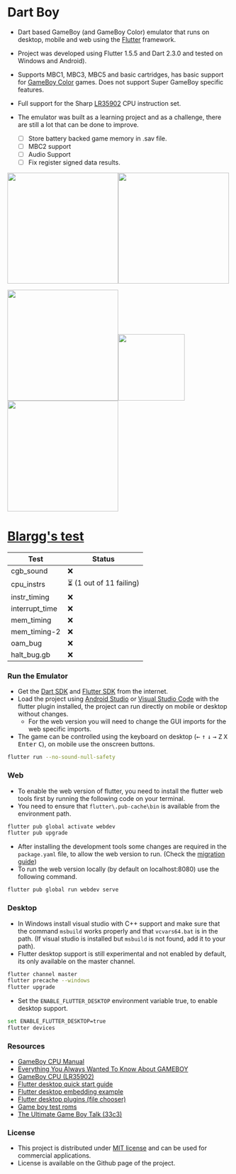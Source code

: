 # Dart Boy

- Dart based GameBoy (and GameBoy Color) emulator that runs on desktop, mobile and web using the [Flutter](https://flutter.dev/) framework.
- Project was developed using Flutter 1.5.5 and Dart 2.3.0 and tested on Windows and Android).
- Supports MBC1, MBC3, MBC5 and basic cartridges, has basic support for [GameBoy Color](https://en.wikipedia.org/wiki/Game_Boy_Color) games. Does not support Super GameBoy specific features.
- Full support for the Sharp [LR35902](https://www.pastraiser.com/cpu/gameboy/gameboy_opcodes.html) CPU instruction set.
- The emulator was built as a learning project and as a challenge, there are still a lot that can be done to improve.

  - [ ] Store battery backed game memory in .sav file.
  - [ ] MBC2 support
  - [ ] Audio Support
  - [ ] Fix register signed data results.

<img src="https://raw.githubusercontent.com/tentone/dartboy/master/readme/pokemon.png" width="250"><img src="https://raw.githubusercontent.com/tentone/dartboy/master/readme/tetris.png" width="250">

<img src="https://raw.githubusercontent.com/tentone/dartboy/master/readme/web.png" width="250"><img src="https://raw.githubusercontent.com/tentone/dartboy/master/readme/android.png" width="150"><img src="https://raw.githubusercontent.com/tentone/dartboy/master/readme/windows.png" width="250">

# [Blargg's test](https://github.com/retrio/gb-test-roms)

| Test | Status |
|----------|----------|
| cgb_sound      | ❌   |
| cpu_instrs     | ⏳ (1 out of 11 failing)     |
| instr_timing   | ❌     |
| interrupt_time | ❌   |
| mem_timing     | ❌     |
| mem_timing-2   | ❌     |
| oam_bug        | ❌     |
| halt_bug.gb    | ❌     |


### Run the Emulator

- Get the [Dart SDK](https://dart.dev/get-dart) and [Flutter SDK](https://flutter.dev/docs/get-started/install) from the internet. 
- Load the project using [Android Studio](https://developer.android.com/studio) or [Visual Studio Code](https://code.visualstudio.com/) with the flutter plugin installed, the project can run directly on mobile or desktop without changes.
  - For the web version you will need to change the GUI imports for the web specific imports.
- The game can be controlled using the keyboard on desktop (<kbd>&larr;</kbd> <kbd>&uarr;</kbd> <kbd>&darr;</kbd> <kbd>&rarr;</kbd> <kbd>Z</kbd> <kbd>X</kbd> <kbd>Enter</kbd> <kbd>C</kbd>), on mobile use the onscreen buttons.

```bash
flutter run --no-sound-null-safety
```



### Web

- To enable the web version of flutter, you need to install the flutter web tools first by running the following code on your terminal. 
- You need to ensure that `flutter\.pub-cache\bin`  is available from the environment path.

```bash
flutter pub global activate webdev
flutter pub upgrade
```

- After installing the development tools some changes are required in the `package.yaml` file, to allow the web version to run. (Check the [migration guide](https://github.com/flutter/flutter_web/blob/master/docs/migration_guide.md))
- To run the web version locally (by default on localhost:8080) use the following command.

```bash
flutter pub global run webdev serve
```



### Desktop

- In Windows install visual studio with C++ support and make sure that the command `msbuild` works properly and that `vcvars64.bat` is in the path. (If visual studio is installed but `msbuild` is not found, add it to your path).
- Flutter desktop support is still experimental and not enabled by default, its only available on the master channel.

```bash
flutter channel master
flutter precache --windows
flutter upgrade
```

- Set the `ENABLE_FLUTTER_DESKTOP` environment variable true, to enable desktop support.

```bash
set ENABLE_FLUTTER_DESKTOP=true
flutter devices
```



### Resources

- [GameBoy CPU Manual](http://marc.rawer.de/Gameboy/Docs/GBCPUman.pdf)
- [Everything You Always Wanted To Know About GAMEBOY](http://bgb.bircd.org/pandocs.htm)
- [GameBoy CPU (LR35902)](http://www.pastraiser.com/cpu/gameboy/gameboy_opcodes.html)
- [Flutter desktop quick start guide](https://github.com/google/flutter-desktop-embedding/blob/master/Quick-Start.md)
- [Flutter desktop embedding example](https://github.com/google/flutter-desktop-embedding)
- [Flutter desktop plugins (file chooser)](https://github.com/google/flutter-desktop-embedding/tree/master/plugins)
- [Game boy test roms](https://github.com/retrio/gb-test-roms)
- [The Ultimate Game Boy Talk (33c3)](https://www.youtube.com/watch?v=HyzD8pNlpwI)



### License

- This project is distributed under [MIT license](https://opensource.org/licenses/MIT) and can be used for commercial applications.
- License is available on the Github page of the project.

